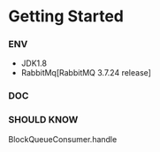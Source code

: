 # Getting Started

### ENV
+ JDK1.8
+ RabbitMq[RabbitMQ 3.7.24 release]

### DOC


### SHOULD KNOW

BlockQueueConsumer.handle
